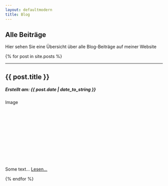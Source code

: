 ```yaml
---
layout: defaultmodern
title: Blog
---
```

 
<div class="card">
  <h2>Alle Beiträge</h2>
  <p>Hier sehen Sie eine Übersicht über alle Blog-Beiträge auf meiner Website</p>
</div>
{% for post in site.posts %}
<div class="card">
  <hr>
  <h2>{{ post.title }}</h2>
  <h5>Erstellt am: <span>{{ post.date | date_to_string }}</span></h5>
  <div class="fakeimg" style="height:200px;">Image</div>          
  <p>Some text...  <a href="{{ post.url }}" title="{{ post.title }}">Lesen...</a></p>  
  </div>
{% endfor %}
